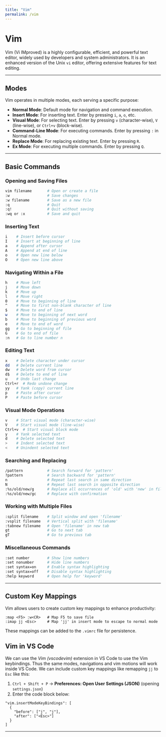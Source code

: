 ```yaml
---
title: "Vim"
permalink: /vim
---
```


# Vim

Vim (Vi IMproved) is a highly configurable, efficient, and powerful text editor, widely used by developers and system administrators. It is an enhanced version of the Unix `vi` editor, offering extensive features for text editing. 

---

## Modes

Vim operates in multiple modes, each serving a specific purpose:

- **Normal Mode**: Default mode for navigation and command execution.
- **Insert Mode**: For inserting text. Enter by pressing `i`, `a`, `o`, etc.
- **Visual Mode**: For selecting text. Enter by pressing `v` (character-wise), `V` (line-wise), or `Ctrl+v` (block-wise).
- **Command-Line Mode**: For executing commands. Enter by pressing `:` in Normal mode.
- **Replace Mode**: For replacing existing text. Enter by pressing `R`.
- **Ex Mode**: For executing multiple commands. Enter by pressing `Q`.

---

## Basic Commands

### Opening and Saving Files

```bash
vim filename       # Open or create a file
:w                 # Save changes
:w filename        # Save as a new file
:q                 # Quit
:q!                # Quit without saving
:wq or :x          # Save and quit
```

### Inserting Text

```bash
i    # Insert before cursor
I    # Insert at beginning of line
a    # Append after cursor
A    # Append at end of line
o    # Open new line below
O    # Open new line above
```

### Navigating Within a File

```bash
h    # Move left
j    # Move down
k    # Move up
l    # Move right
0    # Move to beginning of line
^    # Move to first non-blank character of line
$    # Move to end of line
w    # Move to beginning of next word
b    # Move to beginning of previous word
e    # Move to end of word
gg   # Go to beginning of file
G    # Go to end of file
:n   # Go to line number n
```

### Editing Text

```bash
x    # Delete character under cursor
dd   # Delete current line
dw   # Delete word from cursor
d$   # Delete to end of line
u    # Undo last change
Ctrl+r  # Redo undone change
yy   # Yank (copy) current line
p    # Paste after cursor
P    # Paste before cursor
```

### Visual Mode Operations

```bash
v    # Start visual mode (character-wise)
V    # Start visual mode (line-wise)
Ctrl+v  # Start visual block mode
y    # Yank selected text
d    # Delete selected text
>    # Indent selected text
<    # Unindent selected text
```

### Searching and Replacing

```bash
/pattern           # Search forward for 'pattern'
?pattern           # Search backward for 'pattern'
n                  # Repeat last search in same direction
N                  # Repeat last search in opposite direction
:%s/old/new/g      # Replace all occurrences of 'old' with 'new' in file
:%s/old/new/gc     # Replace with confirmation
```

### Working with Multiple Files

```bash
:split filename    # Split window and open 'filename'
:vsplit filename   # Vertical split with 'filename'
:tabnew filename   # Open 'filename' in new tab
gt                 # Go to next tab
gT                 # Go to previous tab
```

### Miscellaneous Commands

```bash
:set number        # Show line numbers
:set nonumber      # Hide line numbers
:set syntax=on     # Enable syntax highlighting
:set syntax=off    # Disable syntax highlighting
:help keyword      # Open help for 'keyword'
```

---

## Custom Key Mappings

Vim allows users to create custom key mappings to enhance productivity:

```vim
:map <F5> :w<CR>   # Map F5 to save file
:imap jj <Esc>     # Map 'jj' in insert mode to escape to normal mode
```


These mappings can be added to the `.vimrc` file for persistence.

## Vim in VS Code

We can use the *Vim (vscodevim)* extension in VS Code to use the Vim keybindings. 
Thus the same modes, navigations and vim motions will work inside VS Code.
We can include custom key mappings like remapping `jj` to `Esc` like this:

1. `Ctrl + Shift + P` → **Preferences: Open User Settings (JSON)** (opening `settings.json`)
2. Enter the code block below:

```
"vim.insertModeKeyBindings": [
  {
    "before": ["j", "j"],
    "after": ["<Esc>"]
  }
]
```

--- 
